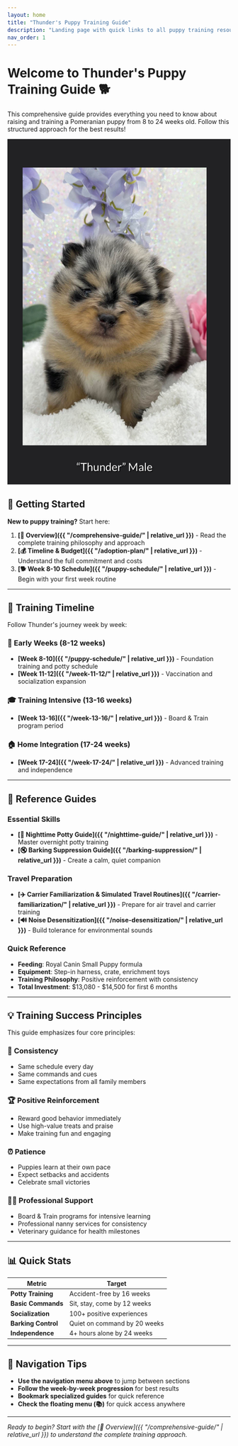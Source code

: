 ```yaml
---
layout: home
title: "Thunder's Puppy Training Guide"
description: "Landing page with quick links to all puppy training resources"
nav_order: 1
---
```


# Welcome to Thunder's Puppy Training Guide 🐕

This comprehensive guide provides everything you need to know about raising and training a Pomeranian puppy from 8 to 24 weeks old. Follow this structured approach for the best results!

![Thunder](images/Thunder_1.jpg)

## 🚀 Getting Started

**New to puppy training?** Start here:
1. **[📖 Overview]({{ "/comprehensive-guide/" | relative_url }})** - Read the complete training philosophy and approach
2. **[💰 Timeline & Budget]({{ "/adoption-plan/" | relative_url }})** - Understand the full commitment and costs
3. **[🐕 Week 8-10 Schedule]({{ "/puppy-schedule/" | relative_url }})** - Begin with your first week routine

---

## 📅 Training Timeline

Follow Thunder's journey week by week:

### 🐣 Early Weeks (8-12 weeks)
- **[Week 8-10]({{ "/puppy-schedule/" | relative_url }})** - Foundation training and potty schedule
- **[Week 11-12]({{ "/week-11-12/" | relative_url }})** - Vaccination and socialization expansion

### 🎓 Training Intensive (13-16 weeks)  
- **[Week 13-16]({{ "/week-13-16/" | relative_url }})** - Board & Train program period

### 🏠 Home Integration (17-24 weeks)
- **[Week 17-24]({{ "/week-17-24/" | relative_url }})** - Advanced training and independence

---

## 🎯 Reference Guides

### Essential Skills
- **[🌙 Nighttime Potty Guide]({{ "/nighttime-guide/" | relative_url }})** - Master overnight potty training
- **[🔇 Barking Suppression Guide]({{ "/barking-suppression/" | relative_url }})** - Create a calm, quiet companion

### Travel Preparation
- **[✈️ Carrier Familiarization & Simulated Travel Routines]({{ "/carrier-familiarization/" | relative_url }})** - Prepare for air travel and carrier training
- **[🔊 Noise Desensitization]({{ "/noise-desensitization/" | relative_url }})** - Build tolerance for environmental sounds

### Quick Reference
- **Feeding**: Royal Canin Small Puppy formula
- **Equipment**: Step-in harness, crate, enrichment toys
- **Training Philosophy**: Positive reinforcement with consistency
- **Total Investment**: $13,080 - $14,500 for first 6 months

---

## 💡 Training Success Principles

This guide emphasizes four core principles:

### 🎯 **Consistency**
- Same schedule every day
- Same commands and cues
- Same expectations from all family members

### 🏆 **Positive Reinforcement** 
- Reward good behavior immediately
- Use high-value treats and praise
- Make training fun and engaging

### ⏰ **Patience**
- Puppies learn at their own pace
- Expect setbacks and accidents
- Celebrate small victories

### 👨‍🏫 **Professional Support**
- Board & Train programs for intensive learning
- Professional nanny services for consistency
- Veterinary guidance for health milestones

---

## 📊 Quick Stats

| **Metric** | **Target** |
|------------|------------|
| **Potty Training** | Accident-free by 16 weeks |
| **Basic Commands** | Sit, stay, come by 12 weeks |
| **Socialization** | 100+ positive experiences |
| **Barking Control** | Quiet on command by 20 weeks |
| **Independence** | 4+ hours alone by 24 weeks |

---

## 🔗 Navigation Tips

- **Use the navigation menu above** to jump between sections
- **Follow the week-by-week progression** for best results  
- **Bookmark specialized guides** for quick reference
- **Check the floating menu (📚)** for quick access anywhere

---

*Ready to begin? Start with the [📖 Overview]({{ "/comprehensive-guide/" | relative_url }}) to understand the complete training approach.* 
